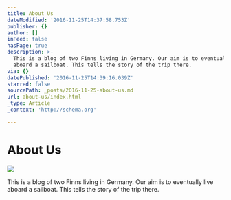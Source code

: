 ```yaml
---
title: About Us
dateModified: '2016-11-25T14:37:58.753Z'
publisher: {}
author: []
inFeed: false
hasPage: true
description: >-
  This is a blog of two Finns living in Germany. Our aim is to eventually live
  aboard a sailboat. This tells the story of the trip there.
via: {}
datePublished: '2016-11-25T14:39:16.039Z'
starred: false
sourcePath: _posts/2016-11-25-about-us.md
url: about-us/index.html
_type: Article
_context: 'http://schema.org'

---
```

# About Us
![](https://the-grid-user-content.s3-us-west-2.amazonaws.com/c2a98529-27f8-4f9a-bbbf-24e0e0cda967.jpg)

This is a blog of two Finns living in Germany. Our aim is to eventually live aboard a sailboat. This tells the story of the trip there.